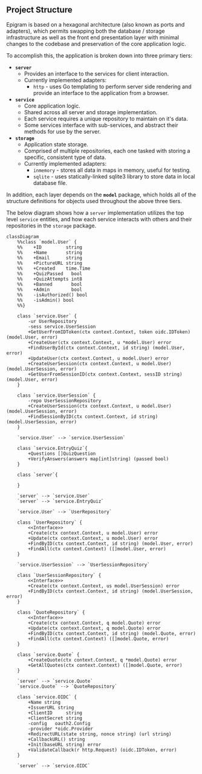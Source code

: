 ## Project Structure

Epigram is based on a hexagonal architecture (also known as ports and adapters), which permits swapping both the database / storage infrastructure as well as the front end presentation layer with minimal changes to the codebase and preservation of the core application logic. 

To accomplish this, the application is broken down into three primary tiers:

- **`server`**
    - Provides an interface to the services for client interaction.
    - Currently implemented adapters:
        - `http` - uses Go templating to perform server side rendering and provide an interface to the application from a browser.
- **`service`**
    - Core application logic.
    - Shared across all server and storage implementation.
    - Each service requires a unique repository to maintain on it's data.
    - Some services interface with sub-services, and abstract their methods for use by the server.
- **`storage`**
    - Application state storage.
    - Comprised of multiple repositories, each one tasked with storing a specific, consistent type of data.
    - Currently implemented adapters:
        - `inmemory` - stores all data in maps in memory, useful for testing.
        - `sqlite` - uses statically-linked sqlite3 library to store data in local database file.

In addition, each layer depends on the **`model`** package, which holds all of the structure definitions for objects used throughout the above three tiers. 

The below diagram shows how a `server` implementation utilizes the top level `service` entities, and how each service interacts with others and their repositories in the `storage` package.

```mermaid
classDiagram
    %%class `model.User` {
    %%    +ID         string
    %%    +Name       string
    %%    +Email      string
    %%    +PictureURL string
    %%    +Created    time.Time
    %%    +QuizPassed   bool
    %%    +QuizAttempts int8
    %%    +Banned       bool
    %%    +Admin        bool
    %%    -isAuthorized() bool
    %%    -isAdmin() bool
    %%}

    class `service.User` {
        -ur UserRepository
        -sess service.UserSession
        +GetUserFromIDToken(ctx context.Context, token oidc.IDToken) (model.User, error)
        +CreateUser(ctx context.Context, u *model.User) error
        +FindUserById(ctx context.Context, id string) (model.User, error)
        +UpdateUser(ctx context.Context, u model.User) error
        +CreateUserSession(ctx context.Context, u model.User) (model.UserSession, error)
        +GetUserFromSessionID(ctx context.Context, sessID string) (model.User, error)
    }

    class `service.UserSession` {
        -repo UserSessionRepository
        +CreateUserSession(ctx context.Context, u model.User) (model.UserSession, error)
        +FindSessionByID(ctx context.Context, id string) (model.UserSession, error)
    }

    `service.User` --> `service.UserSession`

    class `service.EntryQuiz`{
        +Questions []QuizQuestion
        +VerifyAnswers(answers map[int]string) (passed bool)
    }
    
    class `server`{

    }

    `server` --> `service.User`
    `server` --> `service.EntryQuiz`

    `service.User` --> `UserRepository`

    class `UserRepository` {
        <<Interface>>
        +Create(ctx context.Context, u model.User) error
        +Update(ctx context.Context, u model.User) error
        +FindByID(ctx context.Context, id string) (model.User, error)
        +FindAll(ctx context.Context) ([]model.User, error)
    }

    `service.UserSession` --> `UserSessionRepository`

    class `UserSessionRepository` {
        <<Interface>>
        +Create(ctx context.Context, us model.UserSession) error
	    +FindByID(ctx context.Context, id string) (model.UserSession, error)
    }

    class `QuoteRepository` {
        <<Interface>>
        +Create(ctx context.Context, q model.Quote) error
        +Update(ctx context.Context, q model.Quote) error
        +FindByID(ctx context.Context, id string) (model.Quote, error)
        +FindAll(ctx context.Context) ([]model.Quote, error)
    }

    class `service.Quote` {
        +CreateQuote(ctx context.Context, q *model.Quote) error
        +GetAllQuotes(ctx context.Context) ([]model.Quote, error)
    }

    `server` --> `service.Quote`
    `service.Quote` --> `QuoteRepository`

    class `service.OIDC` {
        +Name string
        +IssuerURL string
        +ClientID     string
        +ClientSecret string
        -config   oauth2.Config
        -provider *oidc.Provider
        +RedirectURL(state string, nonce string) (url string)
        +CallbackURL() string
        +Init(baseURL string) error
        +ValidateCallback(r http.Request) (oidc.IDToken, error)
    }

    `server` --> `service.OIDC`
```